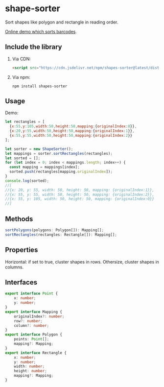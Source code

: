 # shape-sorter

Sort shapes like polygon and rectangle in reading order.

[Online demo which sorts barcodes](https://rainbow-eclair-d18e24.netlify.app/).

## Include the library

1. Via CDN:

   ```html
   <script src="https://cdn.jsdelivr.net/npm/shapes-sorter@latest/dist/shape-sorter.umd.js"></script>
   ```
   
2. Via npm:

   ```
   npm install shapes-sorter
   ```
   
   
## Usage

Demo:

```js
let rectangles = [
  {x:55,y:105,width:50,height:50,mapping:{originalIndex:0}},
  {x:20,y:55,width:50,height:50,mapping:{originalIndex:1}},
  {x:55,y:55,width:50,height:50,mapping:{originalIndex:2}}
];

let sorter = new ShapeSorter();
let mappings = sorter.sortRectangles(rectangles);
let sorted = [];
for (let index = 0; index < mappings.length; index++) {
  const mapping = mappings[index];
  sorted.push(rectangles[mapping.originalIndex]);
}
console.log(sorted);
//[
//{x: 20, y: 55, width: 50, height: 50, mapping: {originalIndex:1}},
//{x: 55, y: 55, width: 50, height: 50, mapping: {originalIndex:2}},
//{x: 55, y: 105, width: 50, height: 50, mapping: {originalIndex:0}}
//]
```

## Methods

```ts
sortPolygons(polygons: Polygon[]): Mapping[];
sortRectangles(rectangles: Rectangle[]): Mapping[];
```

## Properties

Horizontal: if set to true, cluster shapes in rows. Othersize, cluster shapes in columns.


## Interfaces

```ts
export interface Point {
    x: number;
    y: number;
}
export interface Mapping {
    originalIndex?: number;
    row?: number;
    column?: number;
}
export interface Polygon {
    points: Point[];
    mapping?: Mapping;
}
export interface Rectangle {
    x: number;
    y: number;
    width: number;
    height: number;
    mapping?: Mapping;
}
```